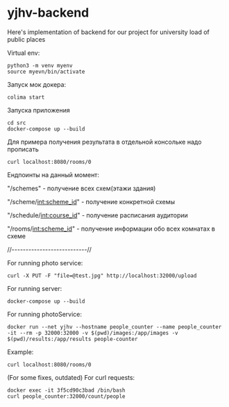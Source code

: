 # yjhv-backend

Here's implementation of backend for our project for university load of public places

Virtual env:
```
python3 -m venv myenv
source myevn/bin/activate
```

Запуск мок докера:
```
colima start
```

Запуска приложения
```
cd src
docker-compose up --build
```

Для примера получения результата в отдельной консольке надо прописать
```
curl localhost:8080/rooms/0
```

Ендпоинты на данный момент:

"/schemes" - получение всех схем(этажи здания)

"/scheme/<int:scheme_id>" - получение конкретной схемы

"/schedule/<int:course_id>" - получение расписания аудитории

"/rooms/<int:scheme_id>" - получение информации обо всех комнатах в схеме

//---------------------------//

For running photo service:
```
curl -X PUT -F "file=@test.jpg" http://localhost:32000/upload
```

For running server:
```
docker-compose up --build
```

For running photoService:
```
docker run --net yjhv --hostname people_counter --name people_counter -it --rm -p 32000:32000 -v $(pwd)/images:/app/images -v $(pwd)/results:/app/results people-counter
```

Example:
```
curl localhost:8080/rooms/0
```


(For some fixes, outdated)
For curl requests:
```
docker exec -it 3f5cd90c3bad /bin/bash
curl people_counter:32000/count/people
```